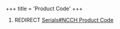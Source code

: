 +++
title = 'Product Code'
+++

1.  REDIRECT [Serials#NCCH Product
    Code](Serials#NCCH_Product_Code "wikilink")
